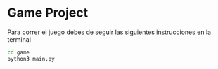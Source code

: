 # Game Project

Para correr el juego debes de seguir las siguientes instrucciones en la terminal

```sh
cd game
python3 main.py
```